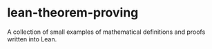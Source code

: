 # lean-theorem-proving

A collection of small examples of mathematical definitions and proofs written into Lean. 
